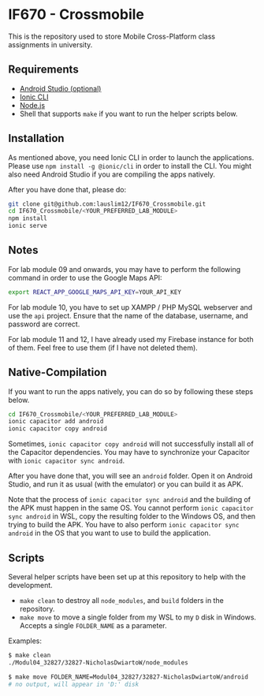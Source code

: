 # IF670 - Crossmobile

This is the repository used to store Mobile Cross-Platform class assignments in university.

## Requirements

- [Android Studio (optional)](https://developer.android.com/studio)
- [Ionic CLI](https://ionicframework.com/docs/cli)
- [Node.js](https://nodejs.org/)
- Shell that supports `make` if you want to run the helper scripts below.

## Installation

As mentioned above, you need Ionic CLI in order to launch the applications. Please use `npm install -g @ionic/cli` in order to install the CLI. You might also need Android Studio if you are compiling the apps natively.

After you have done that, please do:

```bash
git clone git@github.com:lauslim12/IF670_Crossmobile.git
cd IF670_Crossmobile/<YOUR_PREFERRED_LAB_MODULE>
npm install
ionic serve
```

## Notes

For lab module 09 and onwards, you may have to perform the following command in order to use the Google Maps API:

```bash
export REACT_APP_GOOGLE_MAPS_API_KEY=YOUR_API_KEY
```

For lab module 10, you have to set up XAMPP / PHP MySQL webserver and use the `api` project. Ensure that the name of the database, username, and password are correct.

For lab module 11 and 12, I have already used my Firebase instance for both of them. Feel free to use them (if I have not deleted them).

## Native-Compilation

If you want to run the apps natively, you can do so by following these steps below.

```bash
cd IF670_Crossmobile/<YOUR_PREFERRED_LAB_MODULE>
ionic capacitor add android
ionic capacitor copy android
```

Sometimes, `ionic capacitor copy android` will not successfully install all of the Capacitor dependencies. You may have to synchronize your Capacitor with `ionic capacitor sync android`.

After you have done that, you will see an `android` folder. Open it on Android Studio, and run it as usual (with the emulator) or you can build it as APK.

Note that the process of `ionic capacitor sync android` and the building of the APK must happen in the same OS. You cannot perform `ionic capacitor sync android` in WSL, copy the resulting folder to the Windows OS, and then trying to build the APK. You have to also perform `ionic capacitor sync android` in the OS that you want to use to build the application.

## Scripts

Several helper scripts have been set up at this repository to help with the development.

- `make clean` to destroy all `node_modules`, and `build` folders in the repository.
- `make move` to move a single folder from my WSL to my `D` disk in Windows. Accepts a single `FOLDER_NAME` as a parameter.

Examples:

```bash
$ make clean
./Modul04_32827/32827-NicholasDwiartoW/node_modules

$ make move FOLDER_NAME=Modul04_32827/32827-NicholasDwiartoW/android
# no output, will appear in 'D:' disk
```

